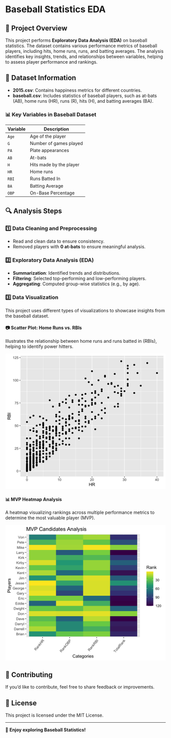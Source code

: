 # **Baseball Statistics EDA**

## **📌 Project Overview**
This project performs **Exploratory Data Analysis (EDA)** on baseball statistics. The dataset contains various performance metrics of baseball players, including hits, home runs, runs, and batting averages. The analysis identifies key insights, trends, and relationships between variables, helping to assess player performance and rankings.

## **📂 Dataset Information**
- **2015.csv**: Contains happiness metrics for different countries.
- **baseball.csv**: Includes statistics of baseball players, such as at-bats (AB), home runs (HR), runs (R), hits (H), and batting averages (BA).

### **📊 Key Variables in Baseball Dataset**
| Variable | Description |
|----------|------------|
| `Age` | Age of the player |
| `G` | Number of games played |
| `PA` | Plate appearances |
| `AB` | At-bats |
| `H` | Hits made by the player |
| `HR` | Home runs |
| `RBI` | Runs Batted In |
| `BA` | Batting Average |
| `OBP` | On-Base Percentage |

## **🔍 Analysis Steps**
### **1️⃣ Data Cleaning and Preprocessing**
- Read and clean data to ensure consistency.
- Removed players with **0 at-bats** to ensure meaningful analysis.

### **2️⃣ Exploratory Data Analysis (EDA)**
- **Summarization**: Identified trends and distributions.
- **Filtering**: Selected top-performing and low-performing players.
- **Aggregating**: Computed group-wise statistics (e.g., by age).

### **3️⃣ Data Visualization**
This project uses different types of visualizations to showcase insights from the baseball dataset.

#### **📷 Scatter Plot: Home Runs vs. RBIs**
Illustrates the relationship between home runs and runs batted in (RBIs), helping to identify power hitters.

![Scatter Plot](image.png)

#### **📊 MVP Heatmap Analysis**
A heatmap visualizing rankings across multiple performance metrics to determine the most valuable player (MVP).

![Heatmap](0c436de7-07e8-47f3-a73e-e76bcdb80752.png)


## **🤝 Contributing**
If you’d like to contribute, feel free to share feedback or improvements.

## **📜 License**
This project is licensed under the MIT License.

---
🚀 **Enjoy exploring Baseball Statistics!**

